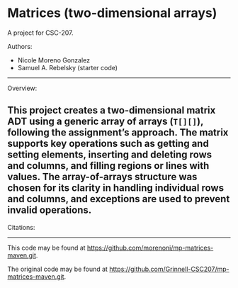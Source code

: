 # Matrices (two-dimensional arrays)

A project for CSC-207.

Authors:

* Nicole Moreno Gonzalez 
* Samuel A. Rebelsky (starter code)

---

Overview:

This project creates a two-dimensional matrix ADT using a generic array of arrays (`T[][]`), following the assignment’s approach. The matrix supports key operations such as getting and setting elements, inserting and deleting rows and columns, and filling regions or lines with values. The array-of-arrays structure was chosen for its clarity in handling individual rows and columns, and exceptions are used to prevent invalid operations. 
---

Citations:

---

This code may be found at <https://github.com/morenoni/mp-matrices-maven.git>. 

The original code may be found at <https://github.com/Grinnell-CSC207/mp-matrices-maven.git>.
